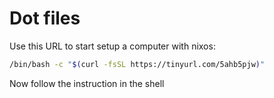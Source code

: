 # Dot files



Use this URL to start setup a computer with nixos:

```bash
/bin/bash -c "$(curl -fsSL https://tinyurl.com/5ahb5pjw)"
```

Now follow the instruction in the shell
